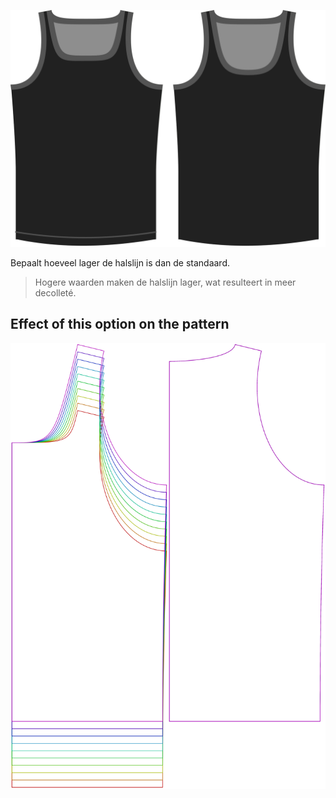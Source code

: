 ![De optie voor de diepte van de halslijn bij Aaron](./necklinedrop.svg)

Bepaalt hoeveel lager de halslijn is dan de standaard.

> Hogere waarden maken de halslijn lager, wat resulteert in meer decolleté.


## Effect of this option on the pattern
![This image shows the effect of this option by superimposing several variants that have a different value for this option](aaron_necklinedrop_sample.svg "Effect of this option on the pattern")